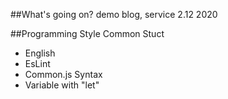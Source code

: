 

##What's going on?
demo blog, service
2.12 2020 

##Programming Style
Common Stuct
* English
* EsLint
* Common.js
Syntax
* Variable with "let"